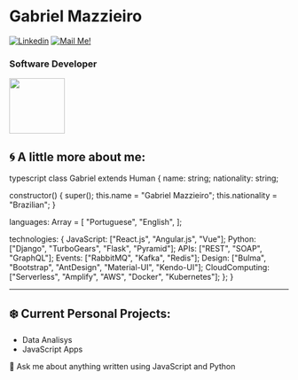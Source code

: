 # Gabriel Mazzieiro


[![Linkedin](https://img.shields.io/badge/-Connect-blue?style=flat-square&logo=Linkedin&logoColor=white&link=https://www.linkedin.com/in/gabriel-mazzieiro-fullstack-dev/)](https://www.linkedin.com/in/gabriel-mazzieiro-fullstack-dev/)
[![Mail Me!](https://img.shields.io/badge/-Contact%20Me!-c14438?style=flat-square&logo=Gmail&logoColor=white&link=mailto:gabrielpm94@gmail.com)](mailto:gabrielpm94@gmail.com)

### Software Developer

<img src="https://i.ibb.co/QJZdmpv/XOsX.gif" width="100" height="100" />

## 🌀 A little more about me:

typescript
class Gabriel extends Human {
  name: string;
  nationality: string;
  
  constructor() {
    super();
    this.name = "Gabriel Mazzieiro";
    this.nationality = "Brazilian";
  }
  
  languages: Array<string> = [
    "Portuguese",
    "English",
    ];
  
  technologies: {
    JavaScript:     ["React.js", "Angular.js", "Vue"];
    Python:         ["Django", "TurboGears", "Flask", "Pyramid"];
    APIs:           ["REST", "SOAP", "GraphQL"];
    Events:         ["RabbitMQ", "Kafka", "Redis"];
    Design:         ["Bulma", "Bootstrap", "AntDesign", "Material-UI", "Kendo-UI"];
    CloudComputing: ["Serverless", "Amplify", "AWS", "Docker", "Kubernetes"];
  };
}


---
## ❄️ Current Personal Projects:

- Data Analisys
- JavaScript Apps


💬 Ask me about anything written using JavaScript and Python
